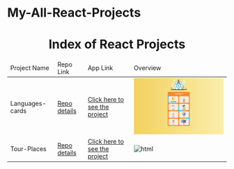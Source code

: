 # My-All-React-Projects
<p align="center"> 
<h1 align="center">Index of React Projects</h1>
</p>
<table>
    <thead>
        <tr>
            <td>Project Name</td>
            <td>Repo Link</td>
            <td>App Link</td>
            <td>Overview</td>
        </tr>
    </thead>
    <tbody> 
        <tr>
            <td>Languages-cards</td>
            <td><a href="https://github.com/musagurbuz4661/languages-cards/tree/main">Repo details</a></td>
            <td><a href="https://musagurbuz4661.github.io/languages-cards/">Click here to see the project</a></td>
            <td><img style="width:500px;" src="https://github.com/musagurbuz4661/languages-cards/blob/main/language-cards.gif" alt="html" height=130></td> 
        </tr>
         <tr>
            <td>Tour-Places</td>
            <td><a href="https://github.com/musagurbuz4661/React/tree/main/projects/tour-places">Repo details</a></td>
            <td><a href="https://musagurbuz4661.github.io/tour-places/">Click here to see the project</a></td>
            <td><img style="width:500px;" src="https://github.com/musagurbuz4661/React/blob/main/projects/tour-places/tour-project.gif" alt="html" height=130></td> 
        </tr>
</tbody>
</table>

